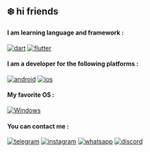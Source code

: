## ❄️ hi friends
#### I am learning language and framework :
[![dart](https://img.shields.io/badge/-Dart-8bbff8?style=for-the-badge&logo=Dart&logoColor=063d6c)](https://dart.dev/)
[![flutter](https://img.shields.io/badge/-flutter-0a4cb3?style=for-the-badge&logo=flutter&logoColor=80baf7)](https://flutter.dev/)

#### I am a developer for the following platforms :
[![android](https://img.shields.io/badge/-android-024f05?style=for-the-badge&logo=android&logoColor=12fd25)](https://www.android.com/)
[![ios](https://img.shields.io/badge/-ios-201f1c?style=for-the-badge&logo=apple&logoColor=cac9c6)](https://www.apple.com/ios/ios-15/)

#### My favorite OS :
[![Windows](https://img.shields.io/badge/-Windows-0b2a42?style=for-the-badge&logo=windows&logoColor=4097d9)](https://www.microsoft.com/de-de/windows/)

#### You can contact me :
[![telegram](https://img.shields.io/badge/-telegram-fff?style=for-the-badge&logo=telegram&logoColor=2691e3)](https://t.me/yoones_baghaei)
[![instagram](https://img.shields.io/badge/-instagram-ffd91a?style=for-the-badge&logo=instagram&logoColor=9a26f7)](https://www.instagram.com/yoones.baghaei)
[![whatsapp](https://img.shields.io/badge/-whatsapp-0e3b03?style=for-the-badge&logo=whatsapp&logoColor=52fc28)](https://api.whatsapp.com/send?phone=+989159306374)
[![discord](https://img.shields.io/badge/-discord-270a4a?style=for-the-badge&logo=discord&logoColor=bd8ff1)](https://discordapp.com/users/935509232340586556)



